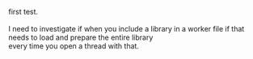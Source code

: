 
first test.<br><br>
I need to investigate if when you include a library in a worker file if that needs to load and prepare the entire library<br>
every time you open a thread with that.<br>

